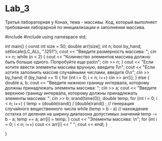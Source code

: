 # Lab_3
Третья лабораторная у Конах, тема - массивы.
Код, который выполняет требования лаборарной по инициализации и заполнении массива.

#include <iostream>
#include <ctime>
using namespace std;

int main()
{ 
	const int size = 50;
	double arr[size];
	int n;
	bool by_hand;
	setlocale(LC_ALL, ".1251");
	cout << "Введите размерность массива: ";
	cin >> n;
	while (n < 2)
	{
		cout << "Количество элементов массива должно быть больше одного. Попробуйте еще раз\n";
		cin >> n;
	}
	cout << "Если хотите ввести элементы массива вручную, введите 1\n";
	cout << "Если хотите заполнить массив случайными числами, введите 0\n";
	cin >> by_hand;
	if (by_hand == 1)
	{
		for (int i = 0; i < n; i++)
			cin >> arr[i];
	}
	else
	{
		double a, b;
		cout << "Введите нижнюю границу интервала, которому должны принадлежать элементы массива: ";
		cin >> a;
		cout << "Введите верхнюю границу интервала, которому должны принадлежать элементы массива: ";
		cin >> b;
		srand(time(0));
		double temp;
		for (int i = 0; i < n; i++)
		{
			temp = (double)rand() / (double)rand() ; // генерация случайного вещественного числа
			while (temp > b - a) // нахождение остатка от деления на ширину диапазона допустимых значений
				temp -= b - a;
			temp += a;
			arr[i] = temp; 
		}
		cout << "Элементы массива: \n";
		for (int i = 0; i < n; i++)
			cout << arr[i] << " "; 
		cout << endl;
	}
	
}
